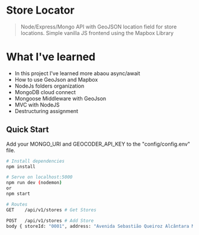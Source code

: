 # Store Locator

> Node/Express/Mongo API with GeoJSON location field for store locations. Simple vanilla JS frontend using the Mapbox Library

# What I've learned

- In this project I've learned more abaou async/await
- How to use GeoJson and Mapbox
- NodeJs folders organization
- MongoDB cloud connect
- Mongoose Middleware with GeoJson
- MVC with NodeJS
- Destructuring assignment


## Quick Start

Add your MONGO_URI and GEOCODER_API_KEY to the "config/config.env" file.

```bash
# Install dependencies
npm install

# Serve on localhost:5000
npm run dev (nodemon)
or
npm start

# Routes
GET    /api/v1/stores # Get Stores

POST   /api/v1/stores # Add Store
body { storeId: "0001", address: "Avenida Sebastião Queiroz Alcântara Macapa" }
```
